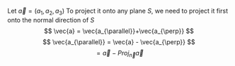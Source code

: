 Let $\vec{a} = (a_{1}, a_{2}, a_{3})$
To project it onto any plane $S$, we need to project it first onto the normal direction of $S$
$$
\vec{a} = \vec{a_{\parallel}}+\vec{a_{\perp}}
$$
$$
\vec{a_{\parallel}} = \vec{a} - \vec{a_{\perp}}
$$
$$
=\vec{a}-Proj_{\vec{n}}\vec{a}
$$
